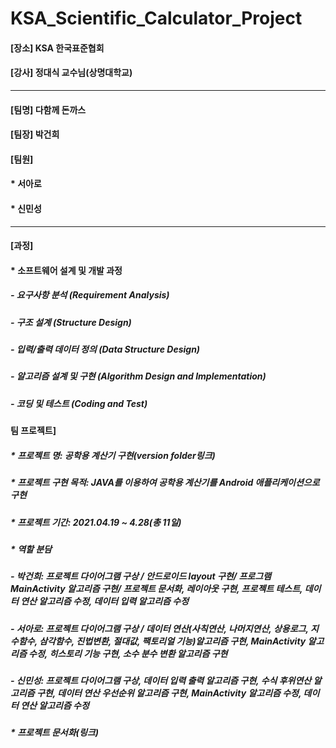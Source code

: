 # KSA_Scientific_Calculator_Project


#### [장소] KSA 한국표준협회
#### [강사] 정대식 교수님(상명대학교)

***
#### [팀명] 다함께 돈까스

#### [팀장] 박건희

#### [팀원]
####   * 서아로
####   * 신민성

***
#### [과정]
####  * 소프트웨어 설계 및 개발 과정
#####    - 요구사항 분석 (Requirement Analysis)
#####    - 구조 설계 (Structure Design)
#####    - 입력/출력 데이터 정의 (Data Structure Design)
#####    - 알고리즘 설계 및 구현 (Algorithm Design and Implementation)
#####    - 코딩 및 테스트 (Coding and Test)

#### 팀 프로젝트]
#####  * 프로젝트 명: 공학용 계산기 구현(version folder링크)
#####  * 프로젝트 구현 목적: JAVA를 이용하여 공학용 계산기를 Android 애플리케이션으로 구현
#####  * 프로젝트 기간: 2021.04.19 ~ 4.28(총 11일)
#####  * 역할 분담
#####    - 박건희: 프로젝트 다이어그램 구상 / 안드로이드 layout 구현/ 프로그램 MainActivity 알고리즘 구현/ 프로젝트 문서화, 레이아웃 구현, 프로젝트 테스트, 데이터 연산 알고리즘 수정, 데이터 입력 알고리즘 수정
#####    - 서아로: 프로젝트 다이어그램 구상 / 데이터 연산(사칙연산, 나머지연산, 상용로그, 지수함수, 삼각함수, 진법변환, 절대값, 팩토리얼 기능)알고리즘 구현, MainActivity 알고리즘 수정, 히스토리 기능 구현, 소수 분수 변환 알고리즘 구현
#####    - 신민성: 프로젝트 다이어그램 구상, 데이터 입력 출력 알고리즘 구현, 수식 후위연산 알고리즘 구현, 데이터 연산 우선순위 알고리즘 구현, MainActivity 알고리즘 수정, 데이터 연산 알고리즘 수정   

#####  * 프로젝트 문서화(링크)
